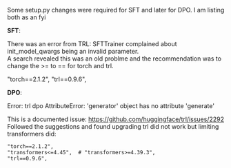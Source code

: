 Some setup.py changes were required for SFT and later for DPO. 
I am listing both as an fyi

**SFT**: 

There was an error from TRL:  SFTTrainer complained about  init_model_qwargs being an invalid parameter.  
A search revealed this was an old problme and the recommendation was to change the >= to == for torch and trl. 

   "torch==2.1.2",
    "trl==0.9.6",

**DPO**: 

Error: trl dpo AttributeError: 'generator' object has no attribute 'generate'

This is a documented issue: https://github.com/huggingface/trl/issues/2292
Followed the suggestions and found upgrading trl did not work but limiting transformers did: 

    "torch==2.1.2",
    "transformers<=4.45",  # "transformers>=4.39.3",
    "trl==0.9.6",

